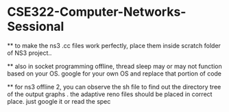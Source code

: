 # CSE322-Computer-Networks-Sessional
** to make the ns3 .cc files work perfectly, place them inside scratch folder of NS3 project..





** also in socket programming offline, thread sleep may or may not function based on your OS. google for your own OS and replace that portion of code



** for ns3 offline 2, you can observe the sh file to find out the directory tree of the output graphs . the adaptive reno files should be placed in correct place. just google it or read the spec






